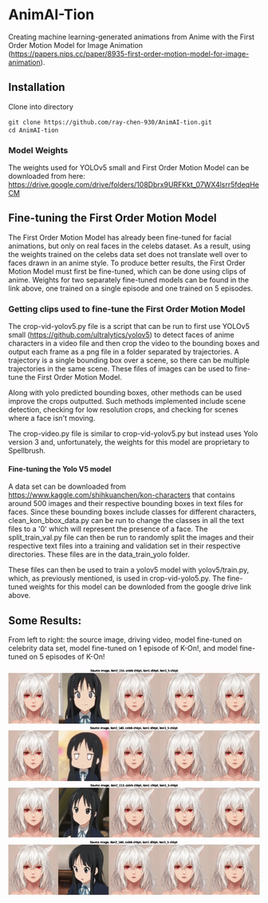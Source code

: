 # AnimAI-Tion

Creating machine learning-generated animations from Anime with the First Order Motion Model for Image Animation (https://papers.nips.cc/paper/8935-first-order-motion-model-for-image-animation).

## Installation

Clone into directory
```
git clone https://github.com/ray-chen-930/AnimAI-tion.git
cd AnimAI-tion
```

### Model Weights

The weights used for YOLOv5 small and First Order Motion Model can be downloaded from here:
https://drive.google.com/drive/folders/108Dbrx9URFKkt_07WX4lsrr5fdeqHeCM

## Fine-tuning the First Order Motion Model

The First Order Motion Model has already been fine-tuned for facial animations, but only on real faces in the celebs dataset.  As a result, using the weights trained on the celebs data set does not translate well over to faces drawn in an anime style.  To produce better results, the First Order Motion Model must first be fine-tuned, which can be done using clips of anime.  Weights for two separately fine-tuned models can be found in the link above, one trained on a single episode and one trained on 5 episodes.

### Getting clips used to fine-tune the First Order Motion Model

The crop-vid-yolov5.py file is a script that can be run to first use YOLOv5 small (https://github.com/ultralytics/yolov5) to detect faces of anime characters in a video file and then crop the video to the bounding boxes and output each frame as a png file in a folder separated by trajectories.  A trajectory is a single bounding box over a scene, so there can be multiple trajectories in the same scene.  These files of images can be used to fine-tune the First Order Motion Model.

Along with yolo predicted bounding boxes, other methods can be used improve the crops outputted.  Such methods implemented include scene detection, checking for low resolution crops, and checking for scenes where a face isn't moving.

The crop-video.py file is similar to crop-vid-yolov5.py but instead uses Yolo version 3 and, unfortunately, the weights for this model are proprietary to Spellbrush.

#### Fine-tuning the Yolo V5 model

A data set can be downloaded from https://www.kaggle.com/shihkuanchen/kon-characters that contains around 500 images and their respective bounding boxes in text files for faces.  Since these bounding boxes include classes for different characters, clean_kon_bbox_data.py can be run to change the classes in all the text files to a '0' which will represent the presence of a face.  The split_train_val.py file can then be run to randomly split the images and their respective text files into a training and validation set in their respective directories.  These files are in the data_train_yolo folder.

These files can then be used to train a yolov5 model with yolov5/train.py, which, as previously mentioned, is used in crop-vid-yolo5.py.  The fine-tuned weights for this model can be downloded from the google drive link above.

## Some Results:

From left to right: the source image, driving video, model fine-tuned on celebrity data set, model fine-tuned on 1 episode of K-On!, and model fine-tuned on 5 episodes of K-On!

![Screenshot](results/sig_better.gif)
![Screenshot](results/goodface_badmove.gif)
![Screenshot](results/head_turn.gif)
![Screenshot](results/eyes.gif)
